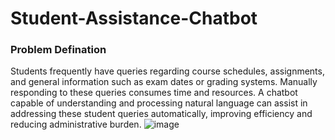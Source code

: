 # Student-Assistance-Chatbot
### Problem Defination

Students frequently have queries regarding course schedules, assignments, and general information such as exam dates or grading systems.
Manually responding to these queries consumes time and resources.
A chatbot capable of understanding and processing natural language can assist in addressing these student queries automatically, improving efficiency and reducing administrative burden.
![image](https://github.com/user-attachments/assets/d840bddb-3975-4a15-86d6-268628826bf6)
